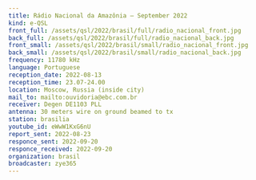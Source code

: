 ```yaml
---
title: Rádio Nacional da Amazônia — September 2022
kind: e-QSL
front_full: /assets/qsl/2022/brasil/full/radio_nacional_front.jpg
back_full: /assets/qsl/2022/brasil/full/radio_nacional_back.jpg
front_small: /assets/qsl/2022/brasil/small/radio_nacional_front.jpg
back_small: /assets/qsl/2022/brasil/small/radio_nacional_back.jpg
frequency: 11780 kHz
language: Portuguese
reception_date: 2022-08-13
reception_time: 23.07-24.00
location: Moscow, Russia (inside city)
mail_to: mailto:ouvidoria@ebc.com.br
receiver: Degen DE1103 PLL
antenna: 30 meters wire on ground beamed to tx
station: brasilia 
youtube_id: eWwW1KxG6nU 
report_sent: 2022-08-23
responce_sent: 2022-09-20
responce_received: 2022-09-20
organization: brasil
broadcaster: zye365
---
```

